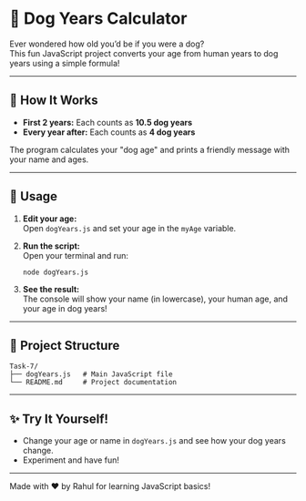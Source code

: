 # 🐶 Dog Years Calculator

Ever wondered how old you’d be if you were a dog?  
This fun JavaScript project converts your age from human years to dog years using a simple formula!

---

## 🚀 How It Works

- **First 2 years:** Each counts as **10.5 dog years**
- **Every year after:** Each counts as **4 dog years**

The program calculates your "dog age" and prints a friendly message with your name and ages.

---

## 📝 Usage

1. **Edit your age:**  
   Open `dogYears.js` and set your age in the `myAge` variable.

2. **Run the script:**  
   Open your terminal and run:
   ```
   node dogYears.js
   ```

3. **See the result:**  
   The console will show your name (in lowercase), your human age, and your age in dog years!

---

## 📂 Project Structure

```
Task-7/
├── dogYears.js   # Main JavaScript file
└── README.md     # Project documentation
```

---

## ✨ Try It Yourself!

- Change your age or name in `dogYears.js` and see how your dog years change.
- Experiment and have fun!

---

Made with ❤️ by Rahul for learning JavaScript basics!
